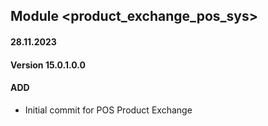 ## Module <product_exchange_pos_sys>

#### 28.11.2023
#### Version 15.0.1.0.0
#### ADD

- Initial commit for POS Product Exchange
